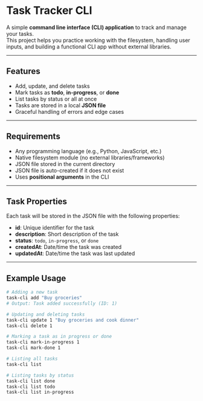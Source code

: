 # Task Tracker CLI

A simple **command line interface (CLI) application** to track and manage your tasks.  
This project helps you practice working with the filesystem, handling user inputs, and building a functional CLI app without external libraries.

---

## Features

- Add, update, and delete tasks
- Mark tasks as **todo**, **in-progress**, or **done**
- List tasks by status or all at once
- Tasks are stored in a local **JSON file**
- Graceful handling of errors and edge cases

---

## Requirements

- Any programming language (e.g., Python, JavaScript, etc.)
- Native filesystem module (no external libraries/frameworks)
- JSON file stored in the current directory
- JSON file is auto-created if it does not exist
- Uses **positional arguments** in the CLI

---

## Task Properties

Each task will be stored in the JSON file with the following properties:

- **id**: Unique identifier for the task  
- **description**: Short description of the task  
- **status**: `todo`, `in-progress`, or `done`  
- **createdAt**: Date/time the task was created  
- **updatedAt**: Date/time the task was last updated  

---

## Example Usage

```bash
# Adding a new task
task-cli add "Buy groceries"
# Output: Task added successfully (ID: 1)

# Updating and deleting tasks
task-cli update 1 "Buy groceries and cook dinner"
task-cli delete 1

# Marking a task as in progress or done
task-cli mark-in-progress 1
task-cli mark-done 1

# Listing all tasks
task-cli list

# Listing tasks by status
task-cli list done
task-cli list todo
task-cli list in-progress
```